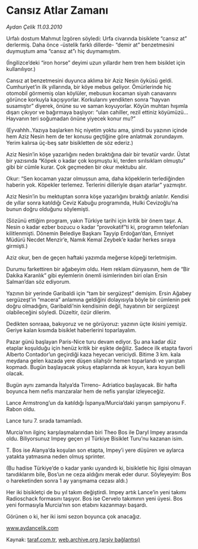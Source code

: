 # Cansız Atlar Zamanı

*Aydan Çelik 11.03.2010*

<div class="yazi"><p>Urfalı dostum Mahmut İzgören söyledi: Urfa civarında bisiklete “cansız at” derlermiş. Daha önce -üstelik farklı dillerde- “demir at” benzetmesini duymuştum ama “cansız at”ı hiç duymamıştım.</p>
<p>(İngilizce’deki “iron horse” deyimi uzun yıllardır hem tren hem bisiklet için kullanılıyor.)</p>
<p>Cansız at benzetmesini duyunca aklıma bir Aziz Nesin öyküsü geldi. Cumhuriyet’in ilk yıllarında, bir köye mebus geliyor. Ömürlerinde hiç otomobil görmemiş olan köylüler, mebusun kocaman siyah canavarını görünce korkuyla kaçışıyorlar. Korkularını yendikten sonra “hayvan susamıştır” diyerek, önüne su ve saman koyuyorlar. Köyün muhtarı hışımla dışarı çıkıyor ve bağırmaya başlıyor: “ulan cahiller, rezil ettiniz köyümüzü... Hayvanın teri soğumadan önüne yiyecek konur mu?”</p>
<p>(Eyvahhh..Yazıya başlarken hiç niyetim yoktu ama, şimdi bu yazının içinde hem Aziz Nesin hem de ter konusu geçtiğine göre anlatmak zorundayım. Yerim kalırsa üç-beş satır bisikletten de söz ederiz.)</p>
<p>Aziz Nesin’in köşe yazarlığını neden bıraktığına dair bir tevatür vardır. Üstat bir yazısında “Köpek o kadar çok koşmuştu ki, terden sırılsıklam olmuştu” gibi bir cümle kurar. Çok geçmeden bir okur mektubu alır.</p>
<p>Okur: “Sen kocaman yazar olmuşsun ama, daha köpeklerin terlediğinden haberin yok. Köpekler terlemez. Terlerini dilleriyle dışarı atarlar” yazmıştır.</p>
<p>Aziz Nesin’in bu mektuptan sonra köşe yazarlığını bıraktığı anlatılır. Kendisi de yıllar sonra katıldığı Ceviz Kabuğu programında, Hulki Cevizoğlu’na bunun doğru olduğunu söylemişti.</p>
<p>(Sözünü ettiğim program, yakın Türkiye tarihi için kritik bir önem taşır. A. Nesin o kadar ezber bozucu o kadar “provokatif”ti ki, programın telefonları kilitlenmişti. Dönemin Belediye Başkanı Tayyip Erdoğan’dan, Emniyet Müdürü Necdet Menzir’e, Namık Kemal Zeybek’e kadar herkes sıraya girmişti.)</p>
<p>Aziz okur, ben de geçen haftaki yazımda meğerse köpeği terletmişim.</p>
<p>Durumu farkettiren bir ağabeyim oldu. Hem reklam dünyasının, hem de “Bir Dakika Karanlık” gibi eylemlerin önemli isimlerinden biri olan Ersin Salman’dan söz ediyorum.</p>
<p>Yazının bir yerinde Garibaldi için “tam bir sergüzeşt” demişim. Ersin Ağabey sergüzeşt’in “macera” anlamına geldiğini dolayısıyla böyle bir cümlenin pek doğru olmadığını, Garibaldi’nin kendisinin değil, hayatının bir sergüzeşt olabileceğini söyledi. Düzeltir, özür dilerim.</p>
<p>Dedikten sonraaa, bakıyoruz ve ne görüyoruz: yazının üçte ikisini yemişiz. Geriye kalan kısımda bisiklet haberlerini toparlayalım.</p>
<p>Pazar günü başlayan Paris-Nice turu devam ediyor. Şu ana kadar düz etaplar koşulduğu için henüz kritik bir eşikte değiliz. Sadece ilk etapta favori Alberto Contador’un geçirdiği kaza heyecan vericiydi. Bitime 3 km. kala meydana gelen kazada yere düşen silahşör hemen toparlandı ve yarıştan kopmadı. Bugün başlayacak yokuş etaplarında ak koyun, kara koyun belli olacak.</p>
<p>Bugün aynı zamanda İtalya’da Tirreno- Adriatico başlayacak. Bir hafta boyunca hem nefis manzaralar hem de nefis yarışlar izleyeceğiz.</p>
<p>Lance Armstrong’un da katıldığı İspanya/Murcia’daki yarışın şampiyonu F. Rabon oldu.</p>
<p>Lance turu 7. sırada tamamladı.</p>
<p>Murcia’nın ilginç karşılaşmalarından biri Theo Bos ile Daryl Impey arasında oldu. Biliyorsunuz Impey geçen yıl Türkiye Bisiklet Turu’nu kazanan isim.</p>
<p>T. Bos ise Alanya’da koşulan son etapta, Impey’i yere düşüren ve aylarca yatakta yatmasına neden olmuş sprinter.</p>
<p>(Bu hadise Türkiye’de o kadar yankı uyandırdı ki, bisikletle hiç ilgisi olmayan tanıdıklarım bile, Bos’un ne ceza aldığını merak eder durur. Söyleyeyim: Bos o hareketinden sonra 1 ay yarışmama cezası aldı.)</p>
<p>Her iki bisikletçi de bu yıl takım değiştirdi. Impey artık Lance’in yeni takımı Radioschack formasını taşıyor. Bos ise Cervelo takımının yeni üyesi. Bos yeni formasıyla Murcia’nın son etabını kazanmayı başardı.</p>
<p>Görünen o ki, her iki ismi sezon boyunca çok anacağız.</p>
<p><a href="http://www.aydancelik.com/">www.aydancelik.com</a></p>
</div>

Kaynak: [taraf.com.tr](http://taraf.com.tr:80/makale/10394.htm), [web.archive.org (arşiv bağlantısı)](http://web.archive.org/web/20100314165224/http://taraf.com.tr:80/makale/10394.htm)
